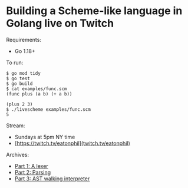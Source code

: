 # Building a Scheme-like language in Golang live on Twitch

Requirements:
* Go 1.18+

To run:

```shell
$ go mod tidy
$ go test
$ go build
$ cat examples/func.scm
(func plus (a b) (+ a b))

(plus 2 3)
$ ./livescheme examples/func.scm
5
```

Stream:
* Sundays at 5pm NY time
* [https://twitch.tv/eatonphil](twitch.tv/eatonphil)

Archives:
* [Part 1: A lexer](https://www.youtube.com/watch?v=lZNhZI-dN9k)
* [Part 2: Parsing](https://www.youtube.com/watch?v=5ttFEPQopXc)
* [Part 3: AST walking interpreter](https://www.youtube.com/watch?v=YwmGcverSHI)
